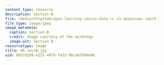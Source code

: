 ```yaml
---
content_type: resource
description: Section B.
file: /media/https%3A/open-learning-course-data-rc.s3.amazonaws.com/4-170-ecuador-workshop-fall-2006/0037d108e23748f9f43398ce87996e08_06_sectB.jpg
file_type: image/jpeg
image_metadata:
  caption: Section B.
  credit: Image courtesy of the workshop.
  image-alt: Section B.
resourcetype: Image
title: 06_sectB.jpg
uid: 0037d108-e237-48f9-f433-98ce87996e08
---
```

